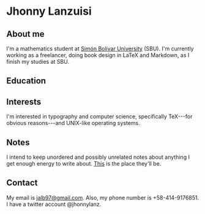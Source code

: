 # Jhonny Lanzuisi

## About me

I'm a mathematics student at [Simón Bolívar University](http://www.usb.ve)
(SBU). I'm currently working as a freelancer, doing book design in
LaTeX and Markdown, as I finish my studies at SBU.

## Education

## Interests

I'm interested in typography and computer science, specifically
TeX---for obvious reasons---and UNIX-like operating systems.

## Notes

I intend to keep unordered and possibly unrelated notes about anything
I get enough energy to write about. [This](notes.html) is the place
they'll be.

## Contact

My email is <jalb97@gmail.com>. Also, my phone number is
+58-414-9176851. I have a twitter account @jhonnylanz.
